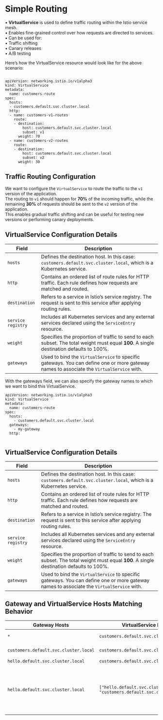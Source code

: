 

# Simple Routing 

▪ **VirtualService** is used to define traffic routing within the Istio service mesh.  
▪ Enables fine-grained control over how requests are directed to services.  
▪ Can be used for: <br>
       ▪ Traffic shifting  
       ▪ Canary releases  
       ▪ A/B testing





Here’s how the VirtualService resource would look like for the above scenario:

```

apiVersion: networking.istio.io/v1alpha3
kind: VirtualService
metadata:
  name: customers-route
spec:
  hosts:
  - customers.default.svc.cluster.local
  http:
  - name: customers-v1-routes
    route:
    - destination:
        host: customers.default.svc.cluster.local
        subset: v1
      weight: 70
  - name: customers-v2-routes
    route:
    - destination:
        host: customers.default.svc.cluster.local
        subset: v2
      weight: 30

```

## Traffic Routing Configuration

We want to configure the `VirtualService` to route the traffic to the `v1` version of the application.  
The routing to `v1` should happen for **70%** of the incoming traffic, 
while the remaining **30%** of requests should be sent to the `v2` version of the application.  
This enables gradual traffic shifting and can be useful for testing new versions or performing canary deployments.


## VirtualService Configuration Details

| **Field**     | **Description**                                                                                                                                   |
|---------------|----------------------------------------------------------------------------------------------------------------------------------------------------|
| `hosts`       | Defines the destination host. In this case: `customers.default.svc.cluster.local`, which is a Kubernetes service.                                 |
| `http`        | Contains an ordered list of route rules for HTTP traffic. Each rule defines how requests are matched and routed.                                  |
| `destination` | Refers to a service in Istio’s service registry. The request is sent to this service after applying routing rules.                                |
| `service registry` | Includes all Kubernetes services and any external services declared using the `ServiceEntry` resource.                                   |
| `weight`      | Specifies the proportion of traffic to send to each subset. The total weight must equal **100**. A single destination defaults to 100%.           |
| `gateways`    | Used to bind the `VirtualService` to specific gateways. You can define one or more gateway names to associate the `VirtualService` with.         |








With the gateways field, we can also specify the gateway names to which we want to bind this VirtualService. 

```
apiVersion: networking.istio.io/v1alpha3
kind: VirtualService
metadata:
  name: customers-route
spec:
  hosts:
    - customers.default.svc.cluster.local
  gateways:
    - my-gateway
  http:


```

## VirtualService Configuration Details

| **Field**     | **Description**                                                                                                                                   |
|---------------|----------------------------------------------------------------------------------------------------------------------------------------------------|
| `hosts`       | Defines the destination host. In this case: `customers.default.svc.cluster.local`, which is a Kubernetes service.                                 |
| `http`        | Contains an ordered list of route rules for HTTP traffic. Each rule defines how requests are matched and routed.                                  |
| `destination` | Refers to a service in Istio’s service registry. The request is sent to this service after applying routing rules.                                |
| `service registry` | Includes all Kubernetes services and any external services declared using the `ServiceEntry` resource.                                   |
| `weight`      | Specifies the proportion of traffic to send to each subset. The total weight must equal **100**. A single destination defaults to 100%.           |
| `gateways`    | Used to bind the `VirtualService` to specific gateways. You can define one or more gateway names to associate the `VirtualService` with.         |






## Gateway and VirtualService Hosts Matching Behavior

| **Gateway Hosts**                        | **VirtualService Hosts**                                  | **Behavior**                                                                                                                                                         |
|------------------------------------------|------------------------------------------------------------|----------------------------------------------------------------------------------------------------------------------------------------------------------------------|
| `*`                                      | `customers.default.svc.cluster.local`                      | Traffic is sent through to the `VirtualService` as `*` allows all hosts.                                                                                            |
| `customers.default.svc.cluster.local`    | `customers.default.svc.cluster.local`                      | Traffic is sent through as the hosts match.                                                                                                                          |
| `hello.default.svc.cluster.local`        | `customers.default.svc.cluster.local`                      | Does not work, hosts don’t match.                                                                                                                                    |
| `hello.default.svc.cluster.local`        | `["hello.default.svc.cluster.local", "customers.default.svc.cluster.local"]` | Only `hello.default.svc.cluster.local` is allowed. It will never allow `customers.default.svc.cluster.local` through the gateway. However, this is still valid if the `VirtualService` is also attached to a second `Gateway` that allows it. |

 
   
   
   
    








